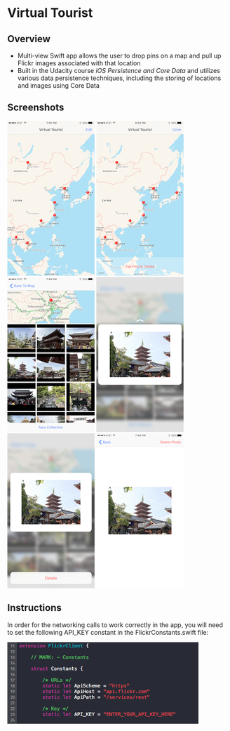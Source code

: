 # Virtual Tourist

## Overview

- Multi-view Swift app allows the user to drop pins on a map and pull up Flickr images associated with that location
- Built in the Udacity course _iOS Persistence and Core Data_ and utilizes various data persistence techniques, including the storing of locations and images using Core Data

## Screenshots

![alt text](Screenshots/TravelLocationMapViewController.PNG "TravelLocationMapViewController")
![alt text](Screenshots/TravelLocationMapEditMode.PNG "TravelLocationMapEditMode")
![alt text](Screenshots/PhotoAlbumViewController.PNG "PhotoAlbumViewController")
![alt text](Screenshots/PhotoAlbumViewPeek.PNG "PhotoAlbumViewPeek")
![alt text](Screenshots/PhotoAlbumViewDeleteAction.PNG "PhotoAlbumViewDeleteAction")
![alt text](Screenshots/PhotoDetailViewController.PNG "PhotoDetailViewController")

## Instructions

In order for the networking calls to work correctly in the app, you will need to set the following API_KEY constant in the FlickrConstants.swift file:

![alt text](Screenshots/FlickrConstants.png "FlickrConstants.swift")
